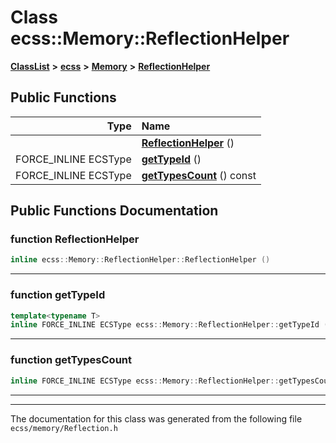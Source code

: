 

# Class ecss::Memory::ReflectionHelper



[**ClassList**](annotated.md) **>** [**ecss**](namespaceecss.md) **>** [**Memory**](namespaceecss_1_1Memory.md) **>** [**ReflectionHelper**](classecss_1_1Memory_1_1ReflectionHelper.md)










































## Public Functions

| Type | Name |
| ---: | :--- |
|   | [**ReflectionHelper**](#function-reflectionhelper) () <br> |
|  FORCE\_INLINE ECSType | [**getTypeId**](#function-gettypeid) () <br> |
|  FORCE\_INLINE ECSType | [**getTypesCount**](#function-gettypescount) () const<br> |




























## Public Functions Documentation




### function ReflectionHelper 

```C++
inline ecss::Memory::ReflectionHelper::ReflectionHelper () 
```




<hr>



### function getTypeId 

```C++
template<typename T>
inline FORCE_INLINE ECSType ecss::Memory::ReflectionHelper::getTypeId () 
```




<hr>



### function getTypesCount 

```C++
inline FORCE_INLINE ECSType ecss::Memory::ReflectionHelper::getTypesCount () const
```




<hr>

------------------------------
The documentation for this class was generated from the following file `ecss/memory/Reflection.h`

